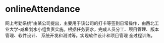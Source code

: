 # onlineAttendance
网上考勤系统”由某公司提出，主要用于该公司的打卡等签到日常操作，由西北工业大学-咸鱼划水小组负责实施。根据任务要求，完成人员分工、项目管理、版本管理、软件设计、 系统开发和测试等。实现软件设计和项目管理 全过程训练。
